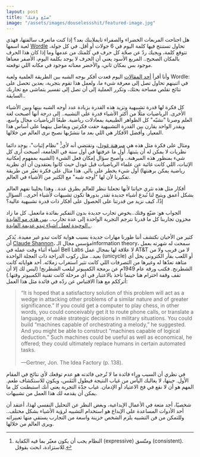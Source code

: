 ```yaml
---
layout: post
title: "ضيّع وقتك"
image: "/assets/images/douselessshit/featured-image.jpg"
---
```


هل اجتاحت المربعات الخضراء والصفراء تايملاينك بعد؟ إذا كنت ماتعرف سالفتها، فهذي لعبة اسمها [Wordle](https://www.powerlanguage.co.uk/wordle/) تحاول  تستنتج فيها كلمة اليوم في 6 جولات أو أقل. في كل جولة، تتوقع كلمة، ويجيك ردّ عن صحّة كل حرف في كلمتك من عدمها وما إذا كان هذا الحرف بالمكان الصحيح.. المربع الأسود يعني أن الحرف لا يوجد بكلمة اليوم، الأصفر معناها موجود بس بمكان ثاني، والأخضر معناته موجود في مكانه اللي توقعته.

وأنا أقرأ [أحد المقالات](https://www.scientificamerican.com/article/what-is-spacetime-really-made-of/) اليوم قعدت أفكر بوجه الشبه بين الطريقة العلمية ولعبة Wordle: في اثنينهم تحاول تصل إلى معرفة شيء ما، ولعمل هذا تقوم بتجربة، بعدين تحصل على نتائج تقلص مساحة بحثك، وتكرر العملية إلى أن تصل إلى تفسير يتماشى مع تجاربك السابقة.. 

كل فكرة لها قدرة تشبيهية وتزيد هذه القدرة بزيادة عدد أوجه الشبه بينها وبين الأشياء الأخرى. الرياضيات مثلًا من أكثر الأشياء قدرة على التشبيه.. إلى درجة أنها أصبحت لغة العلم وصرنا "نشبّه" كل الظواهر الطبيعية بمعادلات رياضية. طبعًا الرياضيات مجال واسع، ويقدر الواحد يقارن بين القدرة التشبيهية حقت فكرتين ويفاضل بينهما على أساس هذا المعيار. وأفضل الأفكار هي اللي بعد ما نتشرّبها نصبح نرى العالم من خلالها.

ومثال على فكرة مثل هذه هي [مبرهنة غودل](https://althukairm.github.io/2020/04/27/relativizationbarrier.html)، وتقتضي أنه لأي[^١] "نظام إثبات"، يوجد دائما نظريات لا يمكن له أن يثبتها. أول ما عرفتها في أول سنة في الجامعة، أصبحت أرى كل شيء بمنظور هذه المبرهنة.. وأصبح سؤال إمكان فعل الشيء (الشبيه بمفهوم إمكانية الإثبات، اللي كانت غائبة عن علماء الرياضيات قبل غودل حيث كانوا يعتقدون أن أي نظرية رياضية يمكن برهنتها) أول شيء يخطر على بالي. هذا مثال على فكرة تغيّر من طريقة تفكيرنا لأن لها "أوجه شبه" مع الكثير من الأشياء في العالم. 

أفكار مثل هذه تثري حياتنا لأنها تجعلنا ننظر للعالم بطرق عدة.. وهذا يخلينا نفهم العالم بشكل أعمق ويتيح لنا نُبدع أشياء جديدة تقدر بدورها تكون تشبيهات لأشياء أخرى.. السؤال إذًا، كيف نزيد من قدرتنا على الحصول على أفكار ذات قدرة  تشبيهية عالية؟ 

الجواب هو: ضيّع وقتك..بخوض تجارب جديدة بدون التفكير بفائدة ماتعمل. كل ما زاد مخزون تجاربنا كل ما قدرنا نترجم التجربة الواحدة إلى عدة تجارب.. [بس هذي مو الفايدة الوحيدة لعمل أشياء تبدو عديمة الفايدة..](https://althukairm.github.io/2020/10/06/usefulnessofuselessknowledge.html).

كثير من الأحيان نكتشف أننا طورنا مهارات جديدة بسبب هواية كانت تبدو غير مفيدة. يُذكر أن [Claude Shannon](https://en.wikipedia.org/wiki/Claude_Shannon)، مؤسس مجال الـinformation theory، سمحت له شهرته بعمل أشياء أثناء وقت عمله في Bell Labs لا علاقة لها بمجال عمل AT&T لا من قريب ولا من بعيد.. مثل ركوب الدراجة ذات العجلة الواحدة (unicycle) أو اللعب بفأر الكتروني يحل أي متاهة تعدّها له وغيرها من التصرفات اللي كانت تثير استغراب زملائه. أحد هواياته كانت الشطرنج. فكتب ورقة عام 1949م عن برمجة الكمبيوتر ليلعب الشطرنج! (ليس لك إلا أن تقف وقفة احترام هنا حينما تأخذ بالاعتبار في أي مرحلة كانت تقنية الكمبيوتر وقتها.) أترككم مع هذا الاقتباس عن ردّه في فائدة مثل هذا العمل:

<div dir="ltr" align="left">
<blockquote>
“It is hoped that a satisfactory solution of this problem will act as a wedge in attacking other problems of a similar nature and of greater significance.” If you could get a computer to play chess, in other words, you could conceivably get it to route phone calls, or translate a language, or make strategic decisions in military situations. You could build “machines capable of orchestrating a melody,” he suggested. And you might be able to construct “machines capable of logical deduction.” Such machines could be useful as well as economical, he offered; they could ultimately replace humans in certain automated tasks.
<br><br>
 —Gertner, Jon. The Idea Factory (p. 138). 
 </blockquote>
 </div>

في نظري أن السبب وراء فائدة ما لا تُرجى فائدته هو عدم توقعك لأي نتائج في المقام الأول. حينها، لا يغالبك اليأس من غياب النتيجة فيطول النَفَس، ويكون للاستكشاف طعم. المهم هو أن لا نقع في فخ الاعتياد أو الإدمان. غياب جدّة التجربة يعني أنك استبطنت كل ما يمكن أن يقدمه لك هذا العمل من تشبيهات. 

شخصيًا، أجد متعة في الأعمال الإبداعية، وبغض النظر عن التحليل النفسي لهذا، أعتقد أن أحد الأدوات المساعدة على الإبداع هو استخدام التشبيه لرؤية الأشياء بشكل مختلف.. وللتمكن من فن التشبيه يلزم الشخص خزينة واسعة من التجارب يستقي منها تعبيراته ويرى العالم من خلالها.

[^١]: النظام يجب أن يكون معبّر بما فيه الكفاية (expressive) ومتّسق (consistent). للاستزادة، ابحث بقوقل.